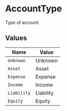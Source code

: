 # AccountType

Type of account


## Values

| Name        | Value       |
| ----------- | ----------- |
| `Unknown`   | Unknown     |
| `Asset`     | Asset       |
| `Expense`   | Expense     |
| `Income`    | Income      |
| `Liability` | Liability   |
| `Equity`    | Equity      |
